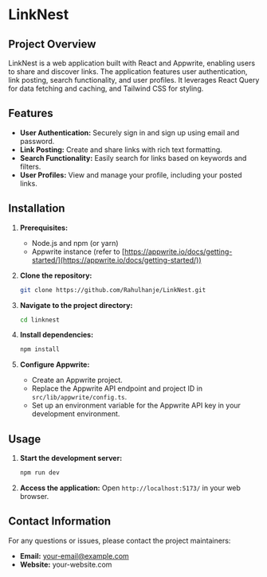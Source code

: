 # LinkNest

## Project Overview

LinkNest is a web application built with React and Appwrite, enabling users to share and discover links. The application features user authentication, link posting, search functionality, and user profiles. It leverages React Query for data fetching and caching, and Tailwind CSS for styling.

## Features

* **User Authentication:** Securely sign in and sign up using email and password.
* **Link Posting:** Create and share links with rich text formatting.
* **Search Functionality:** Easily search for links based on keywords and filters.
* **User Profiles:** View and manage your profile, including your posted links.

## Installation

1. **Prerequisites:**
   - Node.js and npm (or yarn)
   - Appwrite instance (refer to [https://appwrite.io/docs/getting-started/](https://appwrite.io/docs/getting-started/))

2. **Clone the repository:**
   ```bash
   git clone https://github.com/Rahulhanje/LinkNest.git
   ```

3. **Navigate to the project directory:**
   ```bash
   cd linknest
   ```

4. **Install dependencies:**
   ```bash
   npm install
   ```

5. **Configure Appwrite:**
   - Create an Appwrite project.
   - Replace the Appwrite API endpoint and project ID in `src/lib/appwrite/config.ts`.
   - Set up an environment variable for the Appwrite API key in your development environment.

## Usage

1. **Start the development server:**
   ```bash
   npm run dev
   ```

2. **Access the application:**
   Open `http://localhost:5173/` in your web browser.

## Contact Information

For any questions or issues, please contact the project maintainers:
* **Email:** your-email@example.com
* **Website:** your-website.com